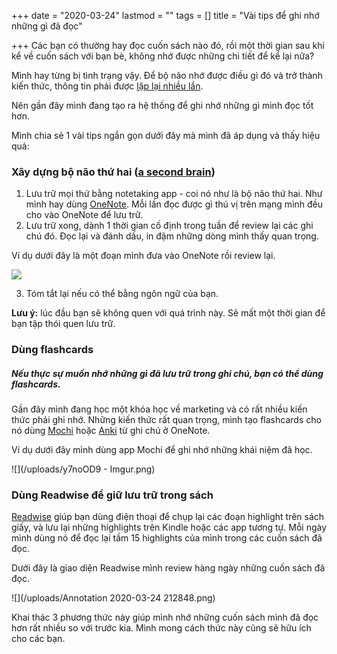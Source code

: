 +++
date = "2020-03-24"
lastmod = ""
tags = []
title = "Vài tips để ghi nhớ những gì đã đọc"

+++
Các bạn có thường hay đọc cuốn sách nào đó, rồi một thời gian sau khi kể về cuốn sách với bạn bè, không nhớ được những chi tiết để kể lại nữa?

Mình hay từng bị tình trạng vậy. Để bộ não nhớ được điều gì đó và trở thành kiến thức, thông tin phải được [lặp lại nhiều lần](http://augmentingcognition.com/ltm.html).

Nên gần đây mình đang tạo ra hệ thống để ghi nhớ những gì mình đọc tốt hơn.

Mình chia sẻ 1 vài tips ngắn gọn dưới đây mà mình đã áp dụng và thấy hiệu quả:

### Xây dựng bộ não thứ hai ([a second brain](https://www.reddit.com/r/productivity/comments/9bwuvy/a_simple_way_to_make_your_digital_notes_10x_more/))

1. Lưu trữ mọi thứ bằng notetaking app - coi nó như là bộ não thứ hai. Như mình hay dùng [OneNote](https://www.onenote.com/). Mỗi lần đọc được gì thú vị trên mạng mình đều cho vào OneNote để lưu trữ.
2. Lưu trữ xong, dành 1 thời gian cố định trong tuần để review lại các ghi chú đó. Đọc lại và đánh dấu, in đậm những dòng mình thấy quan trọng.

Ví dụ dưới đây là một đoạn mình đưa vào OneNote rồi review lại.

![](https://i.imgur.com/U1OxQJh.png)

3. Tóm tắt lại nếu có thể bằng ngôn ngữ của bạn.

**Lưu ý:** lúc đầu bạn sẽ không quen với quá trình này. Sẽ mất một thời gian để bạn tập thói quen lưu trữ.

### Dùng flashcards

##### Nếu thực sự muốn nhớ những gì đã lưu trữ trong ghi chú, bạn có thể dùng flashcards.

Gần đây mình đang học một khóa học về marketing và có rất nhiều kiến thức phải ghi nhớ. Những kiến thức rất quan trọng, mình tạo flashcards cho nó dùng [Mochi](https://mochi.cards/) hoặc [Anki](https://apps.ankiweb.net/) từ ghi chú ở OneNote.

Ví dụ dưới đây mình dùng app Mochi để ghi nhớ những khái niệm đã học.

![](/uploads/y7noOD9 - Imgur.png)

### Dùng Readwise để giữ lưu trữ trong sách

[Readwise](https://readwise.io/i/tamie) giúp bạn dùng điện thoại để chụp lại các đoạn highlight trên sách giấy, và lưu lại những highlights trên Kindle hoặc các app tương tự. Mỗi ngày mình dùng nó để đọc lại tầm 15 highlights của mình trong các cuốn sách đã đọc.

Dưới đây là giao diện Readwise mình review hàng ngày những cuốn sách đã đọc.

![](/uploads/Annotation 2020-03-24 212848.png)

Khai thác 3 phương thức này giúp mình nhớ những cuốn sách mình đã đọc hơn rất nhiều so với trước kia. Mình mong cách thức này cũng sẽ hữu ích cho các bạn.
